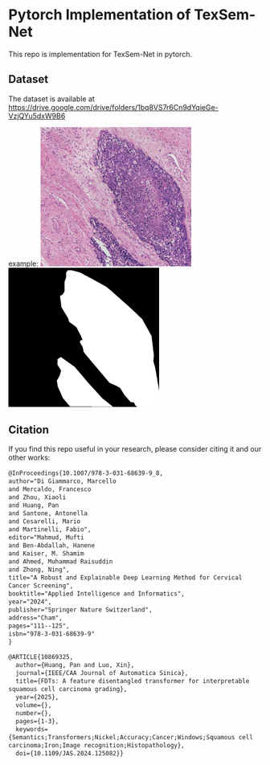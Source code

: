 # Pytorch Implementation of TexSem-Net

This repo is implementation for TexSem-Net in pytorch.


## Dataset
The dataset is available at https://drive.google.com/drive/folders/1bq8VS7r6Cn9dYqieGe-VzjQYu5dxW9B6

example:
<img src="image.png" alt="Image" width="300" height="auto">
<img src="mask.png" alt="mask" width="300" height="auto">



## Citation
If you find this repo useful in your research, please consider citing it and our other works:
```
@InProceedings{10.1007/978-3-031-68639-9_8,
author="Di Giammarco, Marcello
and Mercaldo, Francesco
and Zhou, Xiaoli
and Huang, Pan
and Santone, Antonella
and Cesarelli, Mario
and Martinelli, Fabio",
editor="Mahmud, Mufti
and Ben-Abdallah, Hanene
and Kaiser, M. Shamim
and Ahmed, Muhammad Raisuddin
and Zhong, Ning",
title="A Robust and Explainable Deep Learning Method for Cervical Cancer Screening",
booktitle="Applied Intelligence and Informatics",
year="2024",
publisher="Springer Nature Switzerland",
address="Cham",
pages="111--125",
isbn="978-3-031-68639-9"
}
```
```
@ARTICLE{10869325,
  author={Huang, Pan and Luo, Xin},
  journal={IEEE/CAA Journal of Automatica Sinica}, 
  title={FDTs: A feature disentangled transformer for interpretable squamous cell carcinoma grading}, 
  year={2025},
  volume={},
  number={},
  pages={1-3},
  keywords={Semantics;Transformers;Nickel;Accuracy;Cancer;Windows;Squamous cell carcinoma;Iron;Image recognition;Histopathology},
  doi={10.1109/JAS.2024.125082}}

```
